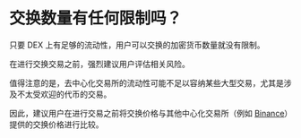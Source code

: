 # 交换数量有任何限制吗？

只要 DEX 上有足够的流动性，用户可以交换的加密货币数量就没有限制。

在进行交换交易之前，强烈建议用户评估相关风险。

值得注意的是，去中心化交易所的流动性可能不足以容纳某些大型交易，尤其是涉及不太受欢迎的代币的交易。

因此，建议用户在进行交易之前将交换价格与其他中心化交易所（例如 [Binance](https://binance.com)）提供的交换价格进行比较。